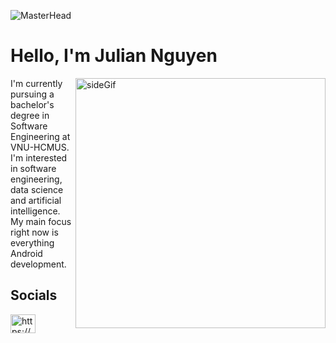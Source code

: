 <!-- ![MasterHead](https://user-images.githubusercontent.com/115447614/236106541-46969d15-c12c-4f95-858b-358b2d1d3ca3.png) -->
<img align="center" alt="MasterHead" src="https://user-images.githubusercontent.com/115447614/236107272-bb853760-c745-453e-92e2-d7a811628274.png"> <br/>
<h1 align="left">Hello, I'm Julian Nguyen</h1>
<img align="right" alt="sideGif" width="400" height="400" src="https://gifdb.com/images/high/black-minimalist-cartoon-cat-bcr0fu2629djkhiq.gif">

<body1 align="left">I'm currently pursuing a bachelor's degree in Software Engineering at VNU-HCMUS. <br/>
I'm interested in software engineering, data science and artificial intelligence.
My main focus right now is everything Android development.
</body1>  

<h2 align="left">Socials</h2>
<p align="left">
<a href="https://linkedin.com/in/https://www.linkedin.com/in/julianng110/" target="blank"><img align="center" src="https://raw.githubusercontent.com/rahuldkjain/github-profile-readme-generator/master/src/images/icons/Social/linked-in-alt.svg" alt="https://www.linkedin.com/in/julianng110/" height="30" width="40" /></a>
</p>
<!-- ![BHFO](https://user-images.githubusercontent.com/115447614/236104502-d8c233cd-4dba-45ae-9a66-1f0754f55572.gif)
 -->

<!--- <h2 align="left">Languages</h2>
<p align="left"> <a href="https://developer.android.com" target="_blank" rel="noreferrer"> <img src="https://raw.githubusercontent.com/devicons/devicon/master/icons/android/android-original-wordmark.svg" alt="android" width="40" height="40"/><a href="https://www.cprogramming.com/" target="_blank" rel="noreferrer"> <img src="https://raw.githubusercontent.com/devicons/devicon/master/icons/c/c-original.svg" alt="c" width="40" height="40"/> </a> <a href="https://www.w3schools.com/cpp/" target="_blank" rel="noreferrer"> <img src="https://raw.githubusercontent.com/devicons/devicon/master/icons/cplusplus/cplusplus-original.svg" alt="cplusplus" width="40" height="40"/> </a>
<a href="https://kotlinlang.org" target="_blank" rel="noreferrer"> <img src="https://www.vectorlogo.zone/logos/kotlinlang/kotlinlang-icon.svg" alt="kotlin" width="40" height="40"/> </a> <a href="https://www.microsoft.com/en-us/sql-server" target="_blank" rel="noreferrer"> <img src="https://raw.githubusercontent.com/devicons/devicon/master/icons/python/python-original.svg" alt="python" width="40" height="40"/> </a> </p>



<h2 align="left">Softwares</h2>
<p align="left"> <img src="https://www.svgrepo.com/show/303229/microsoft-sql-server-logo.svg" alt="mssql" width="40" height="40"> <a href="https://www.photoshop.com/en" target="_blank" rel="noreferrer"> <img src="https://raw.githubusercontent.com/devicons/devicon/master/icons/photoshop/photoshop-line.svg" alt="photoshop" width="40" height="40"/> </a> <a href="https://www.python.org" target="_blank" rel="noreferrer"> <a href="https://www.adobe.com/in/products/illustrator.html" target="_blank" rel="noreferrer"> <img src="https://www.vectorlogo.zone/logos/adobe_illustrator/adobe_illustrator-icon.svg" alt="illustrator" width="40" height="40"/> </a>
 
 <!--<h2 align="left">GitHub stats</h2> 
 
![](https://github-readme-stats.vercel.app/api?username=purified-water&show_icons=true&theme=rose_pine) ![](https://github-readme-streak-stats.herokuapp.com/?user=purified-water&theme=rose_pine)<br/>
 -->

